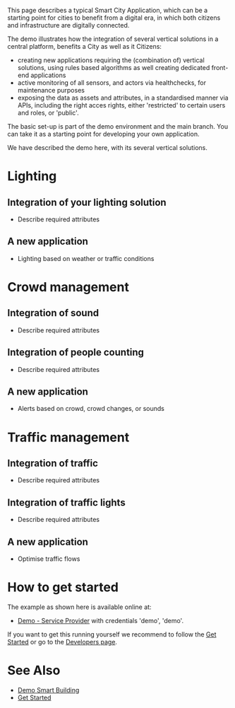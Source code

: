 This page describes a typical Smart City Application, which can be a starting point for cities to benefit from a digital era, in which both citizens and infrastructure are digitally connected. 

The demo illustrates how the integration of several vertical solutions in a central platform, benefits a City as well as it Citizens:
* creating new applications requiring the (combination of) vertical solutions, using rules based algorithms as well creating dedicated front-end applications
* active monitoring of all sensors, and actors via healthchecks, for maintenance purposes
* exposing the data as assets and attributes, in a standardised manner via APIs, including the right acces rights, either 'restricted' to certain users and roles, or 'public'.

The basic set-up is part of the demo environment and the main branch. You can take it as a starting point for developing your own application.

We have described the demo here, with its several vertical solutions. 

# Lighting

## Integration of your lighting solution

* Describe required attributes

## A new application

* Lighting based on weather or traffic conditions

# Crowd management

## Integration of sound

* Describe required attributes

## Integration of people counting

* Describe required attributes

## A new application

* Alerts based on crowd, crowd changes, or sounds

# Traffic management

## Integration of traffic

* Describe required attributes

## Integration of traffic lights

* Describe required attributes

## A new application

* Optimise traffic flows

# How to get started

The example as shown here is available online at:
- [Demo - Service Provider](https://demo.openremote.io) with credentials 'demo', 'demo'.

If you want to get this running yourself we recommend to follow the [Get Started](https://openremote.io/get-started-manager/) or go to the [Developers page](https://openremote.io/developers/).

# See Also
- [Demo Smart Building](Demo-Smart-Building)
- [Get Started](https://openremote.io/get-started-manager/)